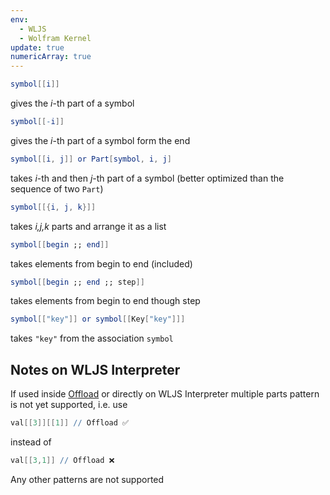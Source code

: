 ```yaml
---
env:
  - WLJS
  - Wolfram Kernel
update: true
numericArray: true
---
```

```mathematica
symbol[[i]]
```

gives the _i_-th part of a symbol

```mathematica
symbol[[-i]]
```

gives the _i_-th part of a symbol form the end

```mathematica
symbol[[i, j]] or Part[symbol, i, j]
```

takes _i_-th and then _j_-th part of a symbol (better optimized than the sequence of two `Part`)

```mathematica
symbol[[{i, j, k}]]
```

takes _i,j,k_ parts and arrange it as a list

```mathematica
symbol[[begin ;; end]]
```

takes elements from begin to end (included)

```mathematica
symbol[[begin ;; end ;; step]]
```

takes elements from begin to end though step

```mathematica
symbol[["key"]] or symbol[[Key["key"]]]
```

takes `"key"` from the association `symbol`


## Notes on WLJS Interpreter
If used inside [Offload](frontend/Reference/Interpreter/Offload.md) or directly on WLJS Interpreter multiple parts pattern is not yet supported, i.e. use

```mathematica
val[[3]][[1]] // Offload ✅
```

instead of 

```mathematica
val[[3,1]] // Offload ❌
```

Any other patterns are not supported